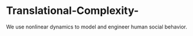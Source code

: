 # Translational-Complexity-

We use nonlinear dynamics to model and engineer human social behavior.
